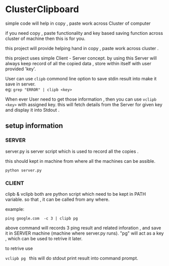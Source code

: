 # ClusterClipboard
simple code will help in copy , paste work across Cluster of computer

if you need copy , paste functionality and key based saving function across cluster of machine then this is for you. 

this project will provide helping hand in copy , paste work across cluster . 

this project uses simple Client - Server concept. by using this Server will always keep record of all the copied data , store within itself with user provided 'key'. 

User can use  `clipb` commond line option to save stdin result into make it save in server.  
eg:
`grep "ERROR" | clipb <key>`


When ever User need to get those information , then you can use `vclipb <key>` with assigned key. this will fetch details from the Server for given key and display it into Stdout . 



## setup information 
### SERVER
server.py is server script which is used to record all the copies . 

this should kept in machine from where all the machines can be assible. 

`python server.py`

### CLIENT

clipb   & vclipb both are python script which need to be kept in PATH variable. so that , it can be called from any where. 

example:

`ping google.com  -c 3 | clipb pg`

above command will records 3 ping result and related inforation , and save it in SERVER machine (machine where server.py runs). 
"pg" will act as a key , which can be used to retrive it later. 

to retrive use

 `vclipb pg ` this will do stdout print result into command prompt. 

